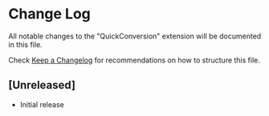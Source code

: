 # Change Log

All notable changes to the "QuickConversion" extension will be documented in this file.

Check [Keep a Changelog](http://keepachangelog.com/) for recommendations on how to structure this file.

## [Unreleased]

- Initial release